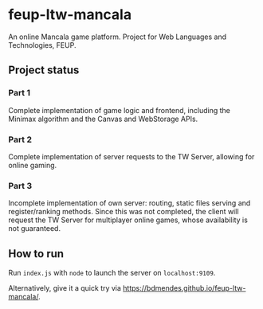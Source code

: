 # feup-ltw-mancala

An online Mancala game platform. Project for Web Languages and Technologies, FEUP.

## Project status

### Part 1

Complete implementation of game logic and frontend, including the Minimax algorithm and the Canvas and WebStorage APIs.

### Part 2

Complete implementation of server requests to the TW Server, allowing for online gaming.

### Part 3

Incomplete implementation of own server: routing, static files serving and register/ranking methods. Since this was not completed, the client will request the TW Server for multiplayer online games, whose availability is not guaranteed.

## How to run

Run `index.js` with `node` to launch the server on `localhost:9109`.

Alternatively, give it a quick try via https://bdmendes.github.io/feup-ltw-mancala/.
